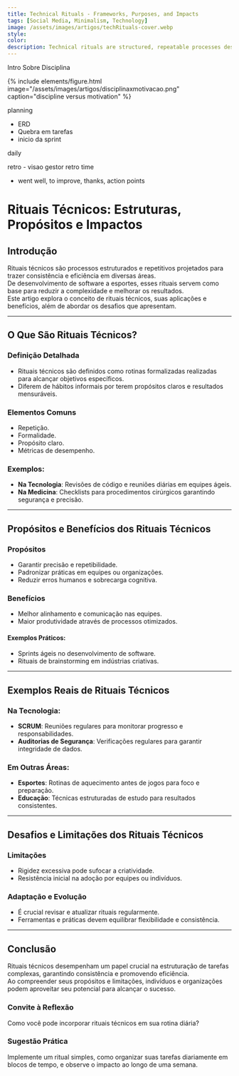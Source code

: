 ```yaml
---
title: Technical Rituals - Frameworks, Purposes, and Impacts
tags: [Social Media, Minimalism, Technology]
image: /assets/images/artigos/techRituals-cover.webp
style: 
color: 
description: Technical rituals are structured, repeatable processes dessigned to bring consistency and efficiency to various fields. From software development to sports, these rituals serve as a backbone for reducing complexity and improving outcomes. This article explores the concept of technical rituals, their applications, and their benefits, while addressing the challenges they pose.
---
```



Intro Sobre Disciplina

{% include elements/figure.html image="/assets/images/artigos/disciplinaxmotivacao.png" caption="discipline versus motivation" %}



planning
- ERD
- Quebra em tarefas
- inicio da sprint

daily

retro - visao gestor
retro time
 - went well, to improve, thanks, action points




# Rituais Técnicos: Estruturas, Propósitos e Impactos

## Introdução
Rituais técnicos são processos estruturados e repetitivos projetados para trazer consistência e eficiência em diversas áreas.  
De desenvolvimento de software a esportes, esses rituais servem como base para reduzir a complexidade e melhorar os resultados.  
Este artigo explora o conceito de rituais técnicos, suas aplicações e benefícios, além de abordar os desafios que apresentam.

---

## O Que São Rituais Técnicos?
### Definição Detalhada
- Rituais técnicos são definidos como rotinas formalizadas realizadas para alcançar objetivos específicos.  
- Diferem de hábitos informais por terem propósitos claros e resultados mensuráveis.

### Elementos Comuns
- Repetição.
- Formalidade.
- Propósito claro.
- Métricas de desempenho.

### Exemplos:
- **Na Tecnologia**: Revisões de código e reuniões diárias em equipes ágeis.  
- **Na Medicina**: Checklists para procedimentos cirúrgicos garantindo segurança e precisão.

---

## Propósitos e Benefícios dos Rituais Técnicos

### Propósitos
- Garantir precisão e repetibilidade.  
- Padronizar práticas em equipes ou organizações.  
- Reduzir erros humanos e sobrecarga cognitiva.

### Benefícios
- Melhor alinhamento e comunicação nas equipes.  
- Maior produtividade através de processos otimizados.

#### Exemplos Práticos:
- Sprints ágeis no desenvolvimento de software.  
- Rituais de brainstorming em indústrias criativas.

---

## Exemplos Reais de Rituais Técnicos

### Na Tecnologia:
- **SCRUM**: Reuniões regulares para monitorar progresso e responsabilidades.  
- **Auditorias de Segurança**: Verificações regulares para garantir integridade de dados.

### Em Outras Áreas:
- **Esportes**: Rotinas de aquecimento antes de jogos para foco e preparação.  
- **Educação**: Técnicas estruturadas de estudo para resultados consistentes.

---

## Desafios e Limitações dos Rituais Técnicos

### Limitações
- Rigidez excessiva pode sufocar a criatividade.  
- Resistência inicial na adoção por equipes ou indivíduos.

### Adaptação e Evolução
- É crucial revisar e atualizar rituais regularmente.  
- Ferramentas e práticas devem equilibrar flexibilidade e consistência.

---

## Conclusão
Rituais técnicos desempenham um papel crucial na estruturação de tarefas complexas, garantindo consistência e promovendo eficiência.  
Ao compreender seus propósitos e limitações, indivíduos e organizações podem aproveitar seu potencial para alcançar o sucesso.

### Convite à Reflexão
Como você pode incorporar rituais técnicos em sua rotina diária?

### Sugestão Prática
Implemente um ritual simples, como organizar suas tarefas diariamente em blocos de tempo, e observe o impacto ao longo de uma semana.